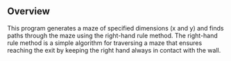 ## Overview
This program generates a maze of specified dimensions (x and y) and finds paths through the maze using the right-hand rule method. The right-hand rule method is a simple algorithm for traversing a maze that ensures reaching the exit by keeping the right hand always in contact with the wall.
